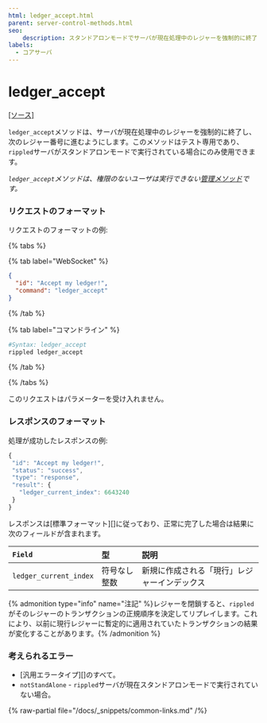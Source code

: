 ```yaml
---
html: ledger_accept.html
parent: server-control-methods.html
seo:
    description: スタンドアロンモードでサーバが現在処理中のレジャーを強制的に終了し、次のレジャー番号に進むようにします。
labels:
  - コアサーバ
---
```

# ledger_accept
[[ソース]](https://github.com/XRPLF/rippled/blob/1e01cd34f7a216092ed779f291b43324c167167a/src/xrpld/rpc/handlers/LedgerAccept.cpp "Source")

`ledger_accept`メソッドは、サーバが現在処理中のレジャーを強制的に終了し、次のレジャー番号に進むようにします。このメソッドはテスト専用であり、`rippled`サーバがスタンドアロンモードで実行されている場合にのみ使用できます。

*`ledger_accept`メソッドは、権限のないユーザは実行できない[管理メソッド](../index.md)です。*

### リクエストのフォーマット

リクエストのフォーマットの例:

{% tabs %}

{% tab label="WebSocket" %}
```json
{
  "id": "Accept my ledger!",
  "command": "ledger_accept"
}
```
{% /tab %}

{% tab label="コマンドライン" %}
```sh
#Syntax: ledger_accept
rippled ledger_accept
```
{% /tab %}

{% /tabs %}

このリクエストはパラメーターを受け入れません。

### レスポンスのフォーマット

処理が成功したレスポンスの例:
```js
{
 "id": "Accept my ledger!",
 "status": "success",
 "type": "response",
 "result": {
   "ledger_current_index": 6643240
 }
}
```

レスポンスは[標準フォーマット][]に従っており、正常に完了した場合は結果に次のフィールドが含まれます。

| `Field`                | 型             | 説明                      |
|:-----------------------|:-----------------|:---------------------------------|
| `ledger_current_index` | 符号なし整数 | 新規に作成される「現行」レジャーインデックス |

{% admonition type="info" name="注記" %}レジャーを閉鎖すると、`rippled`がそのレジャーのトランザクションの正規順序を決定してリプレイします。これにより、以前に現行レジャーに暫定的に適用されていたトランザクションの結果が変化することがあります。{% /admonition %}

### 考えられるエラー

* [汎用エラータイプ][]のすべて。
* `notStandAlone` - `rippled`サーバが現在スタンドアロンモードで実行されていない場合。

{% raw-partial file="/docs/_snippets/common-links.md" /%}
